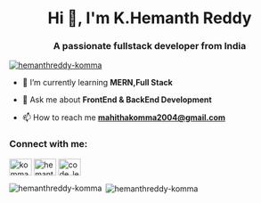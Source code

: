<h1 align="center">Hi 👋, I'm K.Hemanth Reddy</h1>
<h3 align="center">A passionate fullstack developer from India</h3>

<p align="left"> <a href="https://github.com/ryo-ma/github-profile-trophy"><img src="https://github-profile-trophy.vercel.app/?username=hemanthreddy-komma" alt="hemanthreddy-komma" /></a> </p>

- 🌱 I’m currently learning **MERN,Full Stack**

- 💬 Ask me about **FrontEnd & BackEnd Development**

- 📫 How to reach me **mahithakomma2004@gmail.com**

<h3 align="left">Connect with me:</h3>
<p align="left">
<a href="https://linkedin.com/in/komma hemanth reddy" target="blank"><img align="center" src="https://raw.githubusercontent.com/rahuldkjain/github-profile-readme-generator/master/src/images/icons/Social/linked-in-alt.svg" alt="komma hemanth reddy" height="30" width="40" /></a>
<a href="https://instagram.com/hemanth__reddy__k_" target="blank"><img align="center" src="https://raw.githubusercontent.com/rahuldkjain/github-profile-readme-generator/master/src/images/icons/Social/instagram.svg" alt="hemanth__reddy__k_" height="30" width="40" /></a>
<a href="https://www.codechef.com/users/code_learn12" target="blank"><img align="center" src="https://cdn.jsdelivr.net/npm/simple-icons@3.1.0/icons/codechef.svg" alt="code_learn12" height="30" width="40" /></a>
</p>

<p><img align="left" src="https://github-readme-stats.vercel.app/api/top-langs?username=hemanthreddy-komma&show_icons=true&locale=en&layout=compact" alt="hemanthreddy-komma" /></p>

<p>&nbsp;<img align="center" src="https://github-readme-stats.vercel.app/api?username=hemanthreddy-komma&show_icons=true&locale=en" alt="hemanthreddy-komma" /></p>
